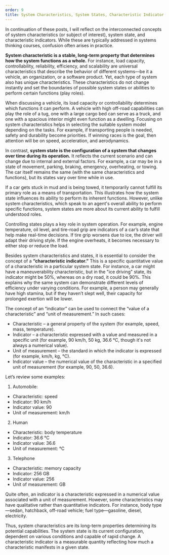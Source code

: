 ```yaml
---
order: 9
title: System Characteristics, System States, Characteristic Indicator
---
```


In continuation of these posts, I will reflect on the interconnected concepts of system characteristics (or subject of interest), system state, and characteristic indicators. While these are typically addressed in systems thinking courses, confusion often arises in practice.

**System characteristic is a stable, long-term property that determines how the system functions as a whole.** For instance, load capacity, controllability, reliability, efficiency, and scalability are universal characteristics that describe the behavior of different systems—be it a vehicle, an organization, or a software product. Yet, each type of system also has unique characteristics. These characteristics do not change instantly and set the boundaries of possible system states or abilities to perform certain functions (play roles).

When discussing a vehicle, its load capacity or controllability determines which functions it can perform. A vehicle with high off-road capabilities can play the role of a tug, one with a large cargo bed can serve as a truck, and one with a spacious interior might even function as a dwelling. Focusing on system characteristics helps in selecting the suitable system model depending on the tasks. For example, if transporting people is needed, safety and durability become priorities. If winning races is the goal, then attention will be on speed, acceleration, and aerodynamics.

In contrast, **system state is the configuration of a system that changes over time during its operation.** It reflects the current scenario and can change due to internal and external factors. For example, a car may be in a state of movement, parking, braking, emergency, overheating, or towing. The car itself remains the same (with the same characteristics and functions), but its states vary over time while in use.

If a car gets stuck in mud and is being towed, it temporarily cannot fulfill its primary role as a means of transportation. This illustrates how the system state influences its ability to perform its inherent functions. However, unlike system characteristics, which speak to an agent's overall ability to perform specific functions, system states are more about its current ability to fulfill understood roles.

Controlling states plays a key role in system operation. For example, engine temperature, oil level, and tire-road grip are indicators of a car’s state that help make real-time decisions. If tire grip worsens due to ice, the driver will adapt their driving style. If the engine overheats, it becomes necessary to either stop or reduce the load.

Besides system characteristics and states, it is essential to consider the concept of a **“characteristic indicator.”** This is a specific quantitative value of a characteristic in a particular system state. For instance, a car might have a maneuverability characteristic, but in the "ice driving" state, its indicator might be 50%, whereas on a dry road, it could be 90%. This explains why the same system can demonstrate different levels of efficiency under varying conditions. For example, a person may generally have high stamina, but if they haven’t slept well, their capacity for prolonged exertion will be lower.

The concept of an “indicator” can be used to connect the “value of a characteristic” and “unit of measurement.” In such cases:

* Characteristic – a general property of the system (for example, speed, mass, temperature).
* Indicator – a characteristic expressed with a value and measured in a specific unit (for example, 90 km/h, 50 kg, 36.6 °C, though it's not always a numerical value).
* Unit of measurement – the standard in which the indicator is expressed (for example, km/h, kg, °C).
* Indicator value – the numerical value of the characteristic in a specified unit of measurement (for example, 90, 50, 36.6).

Let’s review some examples:

1. Automobile:

* Characteristic: speed
* Indicator: 90 km/h
* Indicator value: 90
* Unit of measurement: km/h

2. Human

+ Characteristic: body temperature
+ Indicator: 36.6 °C
+ Indicator value: 36.6
+ Unit of measurement: °C

3. Telephone

- Characteristic: memory capacity
- Indicator: 256 GB
- Indicator value: 256
- Unit of measurement: GB

Quite often, an indicator is a characteristic expressed in a numerical value associated with a unit of measurement. However, some characteristics may have qualitative rather than quantitative indicators. For instance, body type—sedan, hatchback, off-road vehicle; fuel type—gasoline, diesel, electricity.

Thus, system characteristics are its long-term properties determining its potential capabilities. The system state is its current configuration, dependent on various conditions and capable of rapid change. A characteristic indicator is a measurable quantity reflecting how much a characteristic manifests in a given state.